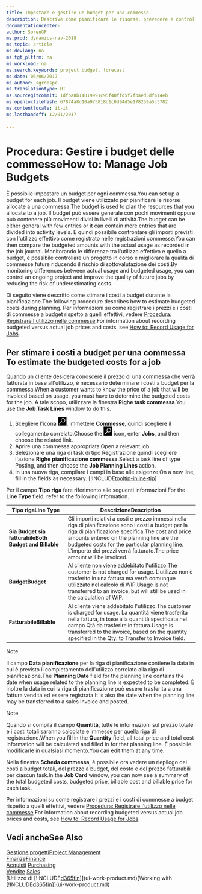 ```yaml
---
title: Impostare e gestire un budget per una commessa
description: Descrive come pianificare le risorse, prevedere e controllare i costi di un progetto impostando un budget per ciascuna commessa.
documentationcenter: 
author: SorenGP
ms.prod: dynamics-nav-2018
ms.topic: article
ms.devlang: na
ms.tgt_pltfrm: na
ms.workload: na
ms.search.keywords: project budget, forecast
ms.date: 06/06/2017
ms.author: sgroespe
ms.translationtype: HT
ms.sourcegitcommit: 1dfba8b14019991c95f40ffd5f7fbaed5df414eb
ms.openlocfilehash: 67874a8d10a975818d1c0d94d5e178259a5c5782
ms.contentlocale: it-it
ms.lasthandoff: 12/01/2017

---
```

# <a name="how-to-manage-job-budgets"></a><span data-ttu-id="198f3-103">Procedura: Gestire i budget delle commesse</span><span class="sxs-lookup"><span data-stu-id="198f3-103">How to: Manage Job Budgets</span></span>
<span data-ttu-id="198f3-104">È possibile impostare un budget per ogni commessa.</span><span class="sxs-lookup"><span data-stu-id="198f3-104">You can set up a budget for each job.</span></span> <span data-ttu-id="198f3-105">Il budget viene utilizzato per pianificare le risorse allocate a una commessa.</span><span class="sxs-lookup"><span data-stu-id="198f3-105">The budget is used to plan the resources that you allocate to a job.</span></span> <span data-ttu-id="198f3-106">Il budget può essere generale con pochi movimenti oppure può contenere più movimenti divisi in livelli di attività.</span><span class="sxs-lookup"><span data-stu-id="198f3-106">The budget can be either general with few entries or it can contain more entries that are divided into activity levels.</span></span> <span data-ttu-id="198f3-107">È quindi possibile confrontare gli importi previsti con l'utilizzo effettivo come registrato nelle registrazioni commesse.</span><span class="sxs-lookup"><span data-stu-id="198f3-107">You can then compare the budgeted amounts with the actual usage as recorded in the job journal.</span></span> <span data-ttu-id="198f3-108">Monitorando le differenze tra l'utilizzo effettivo e quello a budget, è possibile controllare un progetto in corso e migliorare la qualità di commesse future riducendo il rischio di sottovalutazione dei costi.</span><span class="sxs-lookup"><span data-stu-id="198f3-108">By monitoring differences between actual usage and budgeted usage, you can control an ongoing project and improve the quality of future jobs by reducing the risk of underestimating costs.</span></span>

<span data-ttu-id="198f3-109">Di seguito viene descritto come stimare i costi a budget durante la pianificazione.</span><span class="sxs-lookup"><span data-stu-id="198f3-109">The following procedure describes how to estimate budgeted costs during planning.</span></span> <span data-ttu-id="198f3-110">Per informazioni su come registrare i prezzi e i costi di commesse a budget rispetto a quelli effettivi, vedere [Procedura: Registrare l'utilizzo nelle commesse](projects-how-record-job-usage.md).</span><span class="sxs-lookup"><span data-stu-id="198f3-110">For information about recording budgeted versus actual job prices and costs, see [How to: Record Usage for Jobs](projects-how-record-job-usage.md).</span></span>  

## <span data-ttu-id="198f3-111"><a name="JobBudgetCosts"></a> Per stimare i costi a budget per una commessa</span><span class="sxs-lookup"><span data-stu-id="198f3-111"><a name="JobBudgetCosts"></a> To estimate the budgeted costs for a job</span></span>
<span data-ttu-id="198f3-112">Quando un cliente desidera conoscere il prezzo di una commessa che verrà fatturata in base all'utilizzo, è necessario determinare i costi a budget per la commessa.</span><span class="sxs-lookup"><span data-stu-id="198f3-112">When a customer wants to know the price of a job that will be invoiced based on usage, you must have to determine the budgeted costs for the job.</span></span> <span data-ttu-id="198f3-113">A tale scopo, utilizzare la finestra **Righe task commessa**.</span><span class="sxs-lookup"><span data-stu-id="198f3-113">You use the **Job Task Lines** window to do this.</span></span>

1. <span data-ttu-id="198f3-114">Scegliere l'icona ![Cerca pagina o report](media/ui-search/search_small.png "icona Cerca pagina o report"), immettere **Commesse**, quindi scegliere il collegamento correlato.</span><span class="sxs-lookup"><span data-stu-id="198f3-114">Choose the ![Search for Page or Report](media/ui-search/search_small.png "Search for Page or Report icon") icon, enter **Jobs**, and then choose the related link.</span></span>  
2. <span data-ttu-id="198f3-115">Aprire una commessa appropriata.</span><span class="sxs-lookup"><span data-stu-id="198f3-115">Open a relevant job.</span></span>
3. <span data-ttu-id="198f3-116">Selezionare una riga di task di tipo Registrazione quindi scegliere l'azione **Righe pianificazione commessa**.</span><span class="sxs-lookup"><span data-stu-id="198f3-116">Select a task line of type Posting, and then choose the **Job Planning Lines** action.</span></span>
4. <span data-ttu-id="198f3-117">In una nuova riga, compilare i campi in base alle esigenze.</span><span class="sxs-lookup"><span data-stu-id="198f3-117">On a new line, fill in the fields as necessary.</span></span> [!INCLUDE[tooltip-inline-tip](includes/tooltip-inline-tip_md.md)]   

<span data-ttu-id="198f3-118">Per il campo **Tipo riga** fare riferimento alle seguenti informazioni.</span><span class="sxs-lookup"><span data-stu-id="198f3-118">For the **Line Type** field, refer to the following information.</span></span>  

| <span data-ttu-id="198f3-119">Tipo riga</span><span class="sxs-lookup"><span data-stu-id="198f3-119">Line Type</span></span> | <span data-ttu-id="198f3-120">Descrizione</span><span class="sxs-lookup"><span data-stu-id="198f3-120">Description</span></span> |
| --- | --- |
| <span data-ttu-id="198f3-121">**Sia Budget sia fatturabile**</span><span class="sxs-lookup"><span data-stu-id="198f3-121">**Both Budget and Billable**</span></span> |<span data-ttu-id="198f3-122">Gli importi relativi a costi e prezzo immessi nella riga di pianificazione sono i costi a budget per la riga di pianificazione specifica.</span><span class="sxs-lookup"><span data-stu-id="198f3-122">The cost and price amounts entered on the planning line are the budgeted costs for the particular planning line.</span></span> <span data-ttu-id="198f3-123">L'importo dei prezzi verrà fatturato.</span><span class="sxs-lookup"><span data-stu-id="198f3-123">The price amount will be invoiced.</span></span> |
| <span data-ttu-id="198f3-124">**Budget**</span><span class="sxs-lookup"><span data-stu-id="198f3-124">**Budget**</span></span> |<span data-ttu-id="198f3-125">Al cliente non viene addebitato l'utilizzo.</span><span class="sxs-lookup"><span data-stu-id="198f3-125">The customer is not charged for usage.</span></span> <span data-ttu-id="198f3-126">L'utilizzo non è trasferito in una fattura ma verrà comunque utilizzato nel calcolo di WIP.</span><span class="sxs-lookup"><span data-stu-id="198f3-126">Usage is not transferred to an invoice, but will still be used in the calculation of WIP.</span></span> |
| <span data-ttu-id="198f3-127">**Fatturabile**</span><span class="sxs-lookup"><span data-stu-id="198f3-127">**Billable**</span></span> |<span data-ttu-id="198f3-128">Al cliente viene addebitato l'utilizzo.</span><span class="sxs-lookup"><span data-stu-id="198f3-128">The customer is charged for usage.</span></span> <span data-ttu-id="198f3-129">La quantità viene trasferita nella fattura, in base alla quantità specificata nel campo Qtà da trasferire in fattura.</span><span class="sxs-lookup"><span data-stu-id="198f3-129">Usage is transferred to the invoice, based on the quantity specified in the Qty. to Transfer to Invoice field.</span></span> |

> [!NOTE]  
>   <span data-ttu-id="198f3-130">Il campo **Data pianificazione** per la riga di pianificazione contiene la data in cui è previsto il completamento dell'utilizzo correlato alla riga di pianificazione.</span><span class="sxs-lookup"><span data-stu-id="198f3-130">The **Planning Date** field for the planning line contains the date when usage related to the planning line is expected to be completed.</span></span> <span data-ttu-id="198f3-131">È inoltre la data in cui la riga di pianificazione può essere trasferita a una fattura vendita ed essere registrata.</span><span class="sxs-lookup"><span data-stu-id="198f3-131">It is also the date when the planning line may be transferred to a sales invoice and posted.</span></span>  

> [!NOTE]  
>   <span data-ttu-id="198f3-132">Quando si compila il campo **Quantità**, tutte le informazioni sul prezzo totale e i costi totali saranno calcolate e immesse per quella riga di registrazione.</span><span class="sxs-lookup"><span data-stu-id="198f3-132">When you fill in the **Quantity** field, all total price and total cost information will be calculated and filled in for that planning line.</span></span> <span data-ttu-id="198f3-133">È possibile modificarle in qualsiasi momento.</span><span class="sxs-lookup"><span data-stu-id="198f3-133">You can edit them at any time.</span></span>

<span data-ttu-id="198f3-134">Nella finestra **Scheda commessa**, è possibile ora vedere un riepilogo dei costi a budget totali, del prezzo a budget, del costo e del prezzo fatturabili per ciascun task.</span><span class="sxs-lookup"><span data-stu-id="198f3-134">In the **Job Card** window, you can now see a summary of the total budgeted costs, budgeted price, billable cost and billable price for each task.</span></span>

<span data-ttu-id="198f3-135">Per informazioni su come registrare i prezzi e i costi di commesse a budget rispetto a quelli effettivi, vedere [Procedura: Registrare l'utilizzo nelle commesse](projects-how-record-job-usage.md).</span><span class="sxs-lookup"><span data-stu-id="198f3-135">For information about recording budgeted versus actual job prices and costs, see [How to: Record Usage for Jobs](projects-how-record-job-usage.md).</span></span>

## <a name="see-also"></a><span data-ttu-id="198f3-136">Vedi anche</span><span class="sxs-lookup"><span data-stu-id="198f3-136">See Also</span></span>
[<span data-ttu-id="198f3-137">Gestione progetti</span><span class="sxs-lookup"><span data-stu-id="198f3-137">Project Management</span></span>](projects-manage-projects.md)  
[<span data-ttu-id="198f3-138">Finanze</span><span class="sxs-lookup"><span data-stu-id="198f3-138">Finance</span></span>](finance.md)  
<span data-ttu-id="198f3-139">[Acquisti](purchasing-manage-purchasing.md)       </span><span class="sxs-lookup"><span data-stu-id="198f3-139">[Purchasing](purchasing-manage-purchasing.md)       </span></span>  
<span data-ttu-id="198f3-140">[Vendite](sales-manage-sales.md)    </span><span class="sxs-lookup"><span data-stu-id="198f3-140">[Sales](sales-manage-sales.md)    </span></span>  
<span data-ttu-id="198f3-141">[Utilizzo di [!INCLUDE[d365fin](includes/d365fin_md.md)]](ui-work-product.md)</span><span class="sxs-lookup"><span data-stu-id="198f3-141">[Working with [!INCLUDE[d365fin](includes/d365fin_md.md)]](ui-work-product.md)</span></span>  

